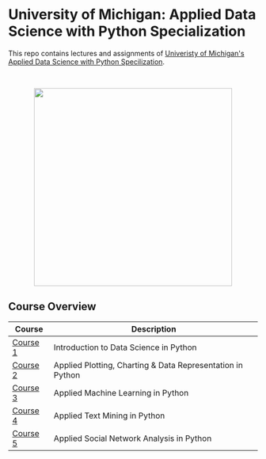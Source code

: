 # University of Michigan: Applied Data Science with Python Specialization

This repo contains lectures and assignments of [Univeristy of Michigan's Applied Data Science with Python Specilization](https://github.com/jacobjohn2016/Applied-Data-Science-with-Python-Specialization).

<br/>
<p align="center">
  <img src="https://dorothyhamm.apsva.us/wp-content/uploads/sites/47/2019/12/University-of-Michigan-Logo.png" width=400>
</p>

## Course Overview

| Course                                                                  | Description                                                |
| ----------------------------------------------------------------------- | ---------------------------------------------------------- |
| [Course 1](1-Introduction_to_Data_Science_in_Python)                    | Introduction to Data Science in Python                     |
| [Course 2](2-Applied_Plotting_Charting_&_Data_Representation_in_Python) | Applied Plotting, Charting & Data Representation in Python |
| [Course 3](3-Applied_Machine_Learning_in_Python)                        | Applied Machine Learning in Python                         |
| [Course 4](4-Applied_Text_Mining_in_Python)                             | Applied Text Mining in Python                              |
| [Course 5](5-Applied_Social_Network_Analysis_in_Python)                 | Applied Social Network Analysis in Python                  |
